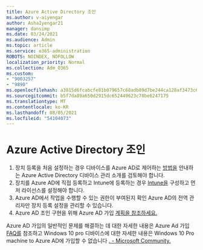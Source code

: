 ```yaml
---
title: Azure Active Directory 조인
ms.author: v-aiyengar
author: AshaIyengar21
manager: dansimp
ms.date: 03/24/2021
ms.audience: Admin
ms.topic: article
ms.service: o365-administration
ROBOTS: NOINDEX, NOFOLLOW
localization_priority: Normal
ms.collection: Adm_O365
ms.custom:
- "9003257"
- "9890"
ms.openlocfilehash: a3815d6fcabcfe81b079657c68adb89d7be244ca128af3473c6b22c1a4f7c833
ms.sourcegitcommit: b5f7da89a650d2915dc652449623c78be6247175
ms.translationtype: MT
ms.contentlocale: ko-KR
ms.lasthandoff: 08/05/2021
ms.locfileid: "54104073"
---
```

# <a name="azure-active-directory-join"></a>Azure Active Directory 조인

1. 장치 등록을 처음 설정하는 경우 디바이스를 Azure AD로 제어하는 [방법을](/azure/active-directory/devices/overview) 안내하는 Azure Active Directory 디바이스 관리 소개를 검토해야 합니다. 
1. 장치를 Azure AD에 직접 등록하고 Intune에 등록하는 경우 [Intune을](/mem/intune/enrollment/device-enrollment) 구성하고 먼저 라이선스를 [](/mem/intune/fundamentals/licenses-assign) 설정해야 합니다.
1. Azure AD에서 작업을 수행할 수 있는 권한이 부여된지 확인 Azure AD의 전역 관리자만 장치 등록 설정을 관리할 수 있습니다.
1. Azure AD 조인 구현을 위해 Azure AD 가입 [계획을 참조하세요.](/azure/active-directory/devices/azureadjoin-plan)

Azure AD 가입의 일반적인 문제를 해결하는 데 대한 자세한 내용은 Azure Ad 가입 [FAQ를](/azure/active-directory/devices/faq) 참조하고 Windows 10 pro 디바이스에 대한 자세한 내용은 Windows 10 Pro machine to Azure AD에 가입할 수 없습니다 [. - Microsoft Community.](https://answers.microsoft.com/en-us/msoffice/forum/msoffice_install-mso_win10-mso_365hp/unable-to-join-windows-10-pro-machine-to-azure-ad/abb1ca7d-b317-45ec-a628-e1c10eae2900)
